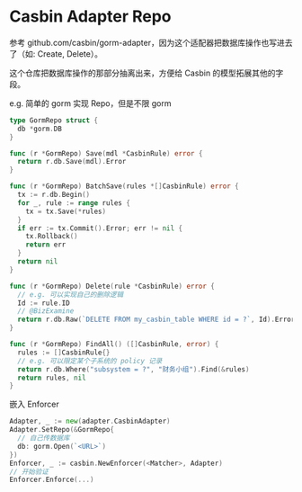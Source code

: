 # Casbin Adapter Repo

参考 github.com/casbin/gorm-adapter，因为这个适配器把数据库操作也写进去了（如: Create, Delete）。

这个仓库把数据库操作的那部分抽离出来，方便给 Casbin 的模型拓展其他的字段。

e.g. 简单的 gorm 实现 Repo，但是不限 gorm
~~~ go
type GormRepo struct { 
  db *gorm.DB 
}

func (r *GormRepo) Save(mdl *CasbinRule) error {
  return r.db.Save(mdl).Error
}

func (r *GormRepo) BatchSave(rules *[]CasbinRule) error {
  tx := r.db.Begin()
  for _, rule := range rules {
    tx = tx.Save(*rules)
  }
  if err := tx.Commit().Error; err != nil {
    tx.Rollback()
    return err
  }
  return nil
}

func (r *GormRepo) Delete(rule *CasbinRule) error {
  // e.g. 可以实现自己的删除逻辑
  Id := rule.ID
  // @BizExamine
  return r.db.Raw(`DELETE FROM my_casbin_table WHERE id = ?`, Id).Error
}

func (r *GormRepo) FindAll() ([]CasbinRule, error) {
  rules := []CasbinRule{}
  // e.g. 可以限定某个子系统的 policy 记录
  return r.db.Where("subsystem = ?", "财务小组").Find(&rules)
  return rules, nil
}
~~~

嵌入 Enforcer
~~~ go
Adapter, _ := new(adapter.CasbinAdapter)
Adapter.SetRepo(&GormRepo{ 
  // 自己传数据库
  db: gorm.Open(`<URL>`) 
})
Enforcer, _ := casbin.NewEnforcer(<Matcher>, Adapter)
// 开始验证
Enforcer.Enforce(...)
~~~
